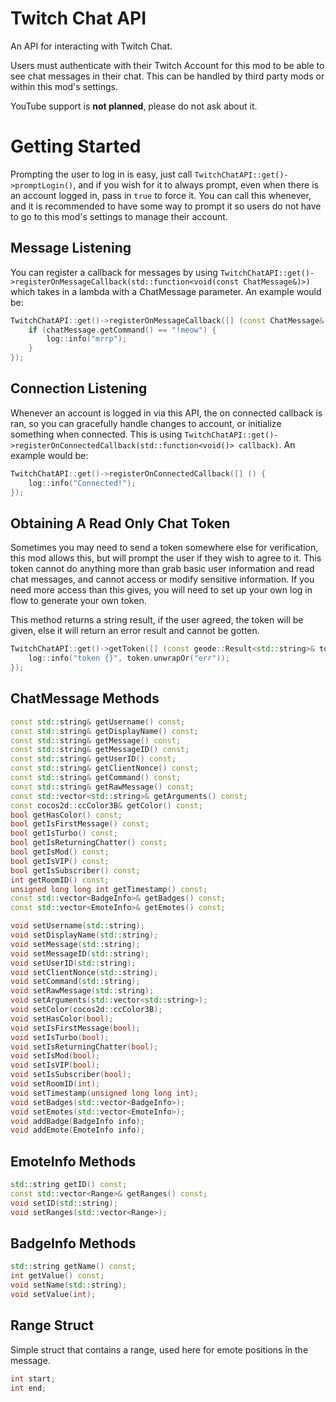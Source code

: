 # Twitch Chat API

An API for interacting with Twitch Chat. 

Users must authenticate with their Twitch Account for this mod to be able to see chat messages in their chat. This can be handled by third party mods or within this mod's settings. 

<cr>YouTube support is **not planned**, please do not ask about it.</c>

# Getting Started

Prompting the user to log in is easy, just call `TwitchChatAPI::get()->promptLogin()`, and if you wish for it to always prompt, even when there is an account logged in, pass in `true` to force it. You can call this whenever, and it is recommended to have some way to prompt it so users do not have to go to this mod's settings to manage their account.

## Message Listening

You can register a callback for messages by using `TwitchChatAPI::get()->registerOnMessageCallback(std::function<void(const ChatMessage&)>)` which takes in a lambda with a ChatMessage parameter. An example would be:

```cpp
TwitchChatAPI::get()->registerOnMessageCallback([] (const ChatMessage& chatMessage) {
    if (chatMessage.getCommand() == "!meow") {
        log::info("mrrp");
    }
});
```

## Connection Listening

Whenever an account is logged in via this API, the on connected callback is ran, so you can gracefully handle changes to account, or initialize something when connected. This is using `TwitchChatAPI::get()->registerOnConnectedCallback(std::function<void()> callback)`. An example would be:

```cpp
TwitchChatAPI::get()->registerOnConnectedCallback([] () {
    log::info("Connected!");
});
```

## Obtaining A Read Only Chat Token

Sometimes you may need to send a token somewhere else for verification, this mod allows this, but will prompt the user if they wish to agree to it. This token cannot do anything more than grab basic user information and read chat messages, and cannot access or modify sensitive information. If you need more access than this gives, you will need to set up your own log in flow to generate your own token.

This method returns a string result, if the user agreed, the token will be given, else it will return an error result and cannot be gotten.

```cpp
TwitchChatAPI::get()->getToken([] (const geode::Result<std::string>& token) {
    log::info("token {}", token.unwrapOr("err"));
});
```

## ChatMessage Methods

```cpp
const std::string& getUsername() const;
const std::string& getDisplayName() const;
const std::string& getMessage() const;
const std::string& getMessageID() const;
const std::string& getUserID() const;
const std::string& getClientNonce() const;
const std::string& getCommand() const;
const std::string& getRawMessage() const;
const std::vector<std::string>& getArguments() const;
const cocos2d::ccColor3B& getColor() const;
bool getHasColor() const;
bool getIsFirstMessage() const;
bool getIsTurbo() const;
bool getIsReturningChatter() const;
bool getIsMod() const;
bool getIsVIP() const;
bool getIsSubscriber() const;
int getRoomID() const;
unsigned long long int getTimestamp() const;
const std::vector<BadgeInfo>& getBadges() const;
const std::vector<EmoteInfo>& getEmotes() const;

void setUsername(std::string);
void setDisplayName(std::string);
void setMessage(std::string);
void setMessageID(std::string);
void setUserID(std::string);
void setClientNonce(std::string);
void setCommand(std::string);
void setRawMessage(std::string);
void setArguments(std::vector<std::string>);
void setColor(cocos2d::ccColor3B);
void setHasColor(bool);
void setIsFirstMessage(bool);
void setIsTurbo(bool);
void setIsReturningChatter(bool);
void setIsMod(bool);
void setIsVIP(bool);
void setIsSubscriber(bool);
void setRoomID(int);
void setTimestamp(unsigned long long int);
void setBadges(std::vector<BadgeInfo>);
void setEmotes(std::vector<EmoteInfo>);
void addBadge(BadgeInfo info);
void addEmote(EmoteInfo info);
```

## EmoteInfo Methods

```cpp
std::string getID() const;
const std::vector<Range>& getRanges() const;
void setID(std::string);
void setRanges(std::vector<Range>);
```

## BadgeInfo Methods

```cpp
std::string getName() const;
int getValue() const;
void setName(std::string);
void setValue(int);
```

## Range Struct

Simple struct that contains a range, used here for emote positions in the message.

```cpp
int start;
int end;
```